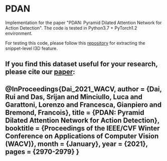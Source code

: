 # PDAN
Implementation for the paper "PDAN: Pyramid Dilated Attention Network for Action Detection".
The code is tested in Python3.7 + PyTorch1.2 environment. 

For testing this code, please follow this [repository](https://github.com/piergiaj/pytorch-i3d) for extracting the snippet-level I3D feature.

If you find this dataset useful for your research, please cite our [paper](https://openaccess.thecvf.com/content/WACV2021/html/Dai_PDAN_Pyramid_Dilated_Attention_Network_for_Action_Detection_WACV_2021_paper.html):
---
@InProceedings{Dai_2021_WACV,
    author    = {Dai, Rui and Das, Srijan and Minciullo, Luca and Garattoni, Lorenzo and Francesca, Gianpiero and Bremond, Francois},
    title     = {PDAN: Pyramid Dilated Attention Network for Action Detection},
    booktitle = {Proceedings of the IEEE/CVF Winter Conference on Applications of Computer Vision (WACV)},
    month     = {January},
    year      = {2021},
    pages     = {2970-2979}
}
---
